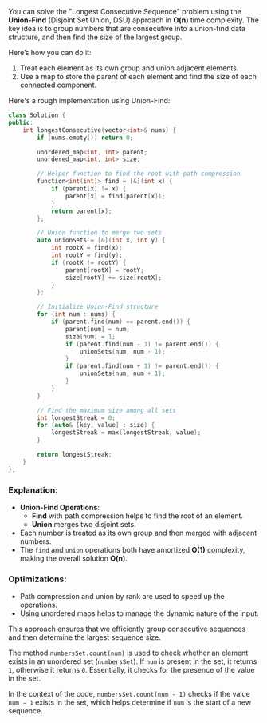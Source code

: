 You can solve the "Longest Consecutive Sequence" problem using the **Union-Find** (Disjoint Set Union, DSU) approach in **O(n)** time complexity. The key idea is to group numbers that are consecutive into a union-find data structure, and then find the size of the largest group.

Here’s how you can do it:

1. Treat each element as its own group and union adjacent elements.
2. Use a map to store the parent of each element and find the size of each connected component.

Here's a rough implementation using Union-Find:

```cpp
class Solution {
public:
    int longestConsecutive(vector<int>& nums) {
        if (nums.empty()) return 0;

        unordered_map<int, int> parent;
        unordered_map<int, int> size;

        // Helper function to find the root with path compression
        function<int(int)> find = [&](int x) {
            if (parent[x] != x) {
                parent[x] = find(parent[x]);
            }
            return parent[x];
        };

        // Union function to merge two sets
        auto unionSets = [&](int x, int y) {
            int rootX = find(x);
            int rootY = find(y);
            if (rootX != rootY) {
                parent[rootX] = rootY;
                size[rootY] += size[rootX];
            }
        };

        // Initialize Union-Find structure
        for (int num : nums) {
            if (parent.find(num) == parent.end()) {
                parent[num] = num;
                size[num] = 1;
                if (parent.find(num - 1) != parent.end()) {
                    unionSets(num, num - 1);
                }
                if (parent.find(num + 1) != parent.end()) {
                    unionSets(num, num + 1);
                }
            }
        }

        // Find the maximum size among all sets
        int longestStreak = 0;
        for (auto& [key, value] : size) {
            longestStreak = max(longestStreak, value);
        }

        return longestStreak;
    }
};
```

### Explanation:
- **Union-Find Operations**:
  - **Find** with path compression helps to find the root of an element.
  - **Union** merges two disjoint sets.
- Each number is treated as its own group and then merged with adjacent numbers.
- The `find` and `union` operations both have amortized **O(1)** complexity, making the overall solution **O(n)**.

### Optimizations:
- Path compression and union by rank are used to speed up the operations.
- Using unordered maps helps to manage the dynamic nature of the input. 

This approach ensures that we efficiently group consecutive sequences and then determine the largest sequence size.

The method `numbersSet.count(num)` is used to check whether an element exists in an unordered set (`numbersSet`). If `num` is present in the set, it returns `1`, otherwise it returns `0`. Essentially, it checks for the presence of the value in the set.

In the context of the code, `numbersSet.count(num - 1)` checks if the value `num - 1` exists in the set, which helps determine if `num` is the start of a new sequence.